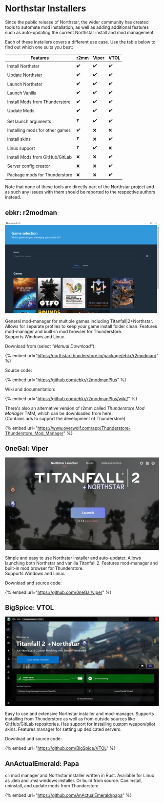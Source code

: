 # Northstar Installers

Since the public release of Northstar, the wider community has created tools to automate mod installation, as well as adding additional features such as auto-updating the current Northstar install and mod management.

Each of these installers covers a different use case. Use the table below to find out which one suits you best:

| Features                        | r2mm | Viper | VTOL |
| ------------------------------- | ---- | ----- | ---- |
| Install Northstar               | ✔️   | ✔️    | ✔️   |
| Update Northstar                | ✔️   | ✔️    | ✔️   |
| Launch Northstar                | ✔️   | ✔️    | ✔️   |
| Launch Vanilla                  | ✔️   | ✔️    | ✔️   |
| Install Mods from Thunderstore  | ✔️   | ✔️    | ✔️   |
| Update Mods                     | ✔️   | ✔️    | ✔️   |
|                                 |      |       |      |
| Set launch arguments            | ❓    | ✔️    | ✔️   |
| Installing mods for other games | ✔️   | ❌     | ❌    |
| Install skins                   | ❓    | ❌     | ✔️   |
| Linux support                   | ❓    | ✔️    | ❌    |
| Install Mods from GitHub/GitLab | ❌    | ❌     | ✔️   |
| Server config creator           | ❌    | ❌     | ✔️   |
| Package mods for Thunderstore   | ❌    | ❌     | ✔️   |

Note that none of these tools are directly part of the Northstar project and as such any issues with them should be reported to the respective authors instead.

## **ebkr:** r2modman

![r2modman](../images/r2modman-main-window.png)

General mod-manager for multiple games including Titanfall|2+Northstar. Allows for separate profiles to keep your game install folder clean. Features mod-manager and built-in mod browser for Thunderstore.\
Supports Windows and Linux.

Download from (select _"Manual Download"_):

{% embed url="https://northstar.thunderstore.io/package/ebkr/r2modman/" %}

Source code:

{% embed url="https://github.com/ebkr/r2modmanPlus" %}

Wiki and documentation:

{% embed url="https://github.com/ebkr/r2modmanPlus/wiki/" %}

There's also an alternative version of r2mm called _Thunderstore Mod Manager_ TMM, which can be downloaded from here:\
(Contains ads to support the development of Thunderstore)

{% embed url="https://www.overwolf.com/app/Thunderstore-Thunderstore_Mod_Manager" %}

## **0neGal:** Viper

![viper](../images/viper-main-window.png)

Simple and easy to use Northstar installer and auto-updater. Allows launching both Northstar and vanilla Titanfall 2. Features mod-manager and built-in mod browser for Thunderstore.\
Supports Windows and Linux.

Download and source code:

{% embed url="https://github.com/0neGal/viper" %}

## **BigSpice:** VTOL

![vtol](../images/vtol-main-window.png)

Easy to use and extensive Northstar installer and mod-manager. Supports installing from Thunderstore as well as from outside sources like GitHub/GitLab repositories. Has support for installing custom weapon/pilot skins. Features manager for setting up dedicated servers.

Download and source code:

{% embed url="https://github.com/BigSpice/VTOL" %}

## **AnActualEmerald:** Papa

cli mod manager and Northstar installer written in Rust. Available for Linux as .deb and .msi windows installer. Or build from source. Can install, uninstall, and update mods from Thunderstore

{% embed url="https://github.com/AnActualEmerald/papa" %}
